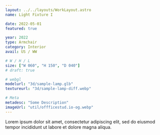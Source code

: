 ```yaml
---
layout: ../../layouts/WorkLayout.astro
name: Light Fixture I

date: 2022-05-01
featured: true

year: 2022
type: Armchair
category: Interior
avail: US / WW

# W / H / L
size: ["W 060", "H 150", "D 040"]
# draft: true

# webgl
modelurl: "3d/sample-lamp.glb"
textureurl: "3d/sample-lamp-diff.webp"

# Meta
metadesc: "Some Description"
imageUrl: "util/offficestud.io-og.webp"
---
```


Lorem ipsum dolor sit amet, consectetur adipiscing elit, sed do eiusmod tempor incididunt ut labore et dolore magna aliqua.
